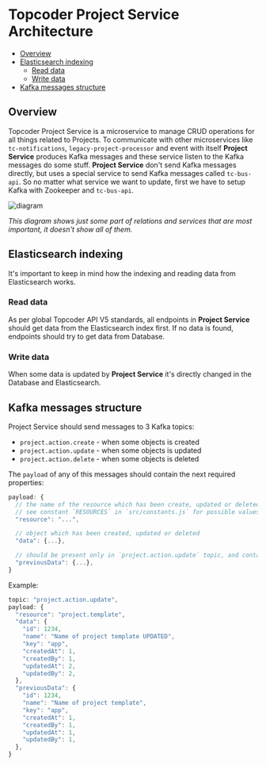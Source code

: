 # Topcoder Project Service Architecture

- [Overview](#overview)
- [Elasticsearch indexing](#elasticsearch-indexing)
  - [Read data](#read-data)
  - [Write data](#write-data)
- [Kafka messages structure](#kafka-messages-structure)

## Overview

Topcoder Project Service is a microservice to manage CRUD operations for all things related to Projects. To communicate with other microservices like `tc-notifications`, `legacy-project-processor` and event with itself **Project Service** produces Kafka messages and these service listen to the Kafka messages do some stuff. **Project Service** don't send Kafka messages directly, but uses a special service to send Kafka messages called `tc-bus-api`. So no matter what service we want to update, first we have to setup Kafka with Zookeeper and `tc-bus-api`.

![diagram](./images/diagram.svg)

*This diagram shows just some part of relations and services that are most important, it doesn't show all of them.*

## Elasticsearch indexing

It's important to keep in mind how the indexing and reading data from Elasticsearch works.

### Read data

As per global Topcoder API V5 standards, all endpoints in **Project Service** should get data from the Elasticsearch index first. If no data is found, endpoints should try to get data from Database.

### Write data

When some data is updated by **Project Service** it's directly changed in the Database and Elasticsearch.

## Kafka messages structure

Project Service should send messages to 3 Kafka topics:
- `project.action.create` - when some objects is created
- `project.action.update` - when some objects is updated
- `project.action.delete` - when some objects is deleted

The `payload` of any of this messages should contain the next required properties:
```js
payload: {
  // the name of the resource which has been create, updated or deleted,
  // see constant `RESOURCES` in `src/constants.js` for possible values
  "resource": "...",

  // object which has been created, updated or deleted
  "data": {...},

  // should be present only in `project.action.update` topic, and contain the objects before update
  "previousData": {...},
}
```

Example:
```js
topic: "project.action.update",
payload: {
  "resource": "project.template",
  "data": {
    "id": 1234,
    "name": "Name of project template UPDATED",
    "key": "app",
    "createdAt": 1,
    "createdBy": 1,
    "updatedAt": 2,
    "updatedBy": 2,
  },
  "previousData": {
    "id": 1234,
    "name": "Name of project template",
    "key": "app",
    "createdAt": 1,
    "createdBy": 1,
    "updatedAt": 1,
    "updatedBy": 1,
  },
}
```
